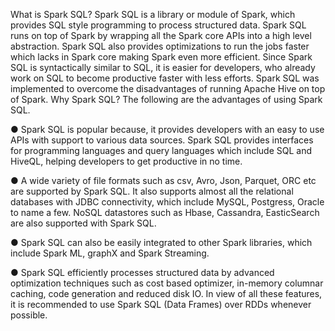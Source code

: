 What is Spark SQL?
Spark SQL is a library or module of Spark, which provides SQL style programming to process structured data. Spark SQL runs on top of Spark by wrapping all the Spark core APIs into a high level abstraction. Spark SQL also provides optimizations to run the jobs faster which lacks in Spark core making Spark even more efficient. Since Spark SQL is syntactically similar to SQL, it is easier for developers, who already work on SQL to become productive faster with less efforts. Spark SQL was implemented to overcome the disadvantages of running Apache Hive on top of Spark.
Why Spark SQL?
The following are the advantages of using Spark SQL.

●	Spark SQL is popular because, it provides developers with an easy to use APIs with support to various data sources. Spark SQL provides interfaces for programming languages and query languages which include SQL and HiveQL, helping developers to get productive in no time.

●	A wide variety of file formats such as csv, Avro, Json, Parquet, ORC etc are supported by Spark SQL. It also supports almost all the relational databases with JDBC connectivity, which include MySQL, Postgress, Oracle to name a few. NoSQL datastores such as Hbase, Cassandra, EasticSearch are also supported with Spark SQL.

●	Spark SQL can also be easily integrated to other Spark libraries, which include Spark ML, graphX and Spark Streaming.

●	Spark SQL efficiently processes structured data by advanced optimization techniques such as cost based optimizer, in-memory columnar caching, code generation and reduced disk IO. 
In view of all these features, it is recommended to use Spark SQL (Data Frames) over RDDs whenever possible.
